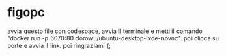 # figopc
avvia questo file con codespace, avvia il terminale e metti il comando "docker run -p 6070:80 dorowu/ubuntu-desktop-lxde-novnc". poi clicca su porte e avvia il link. poi ringraziami (; 

